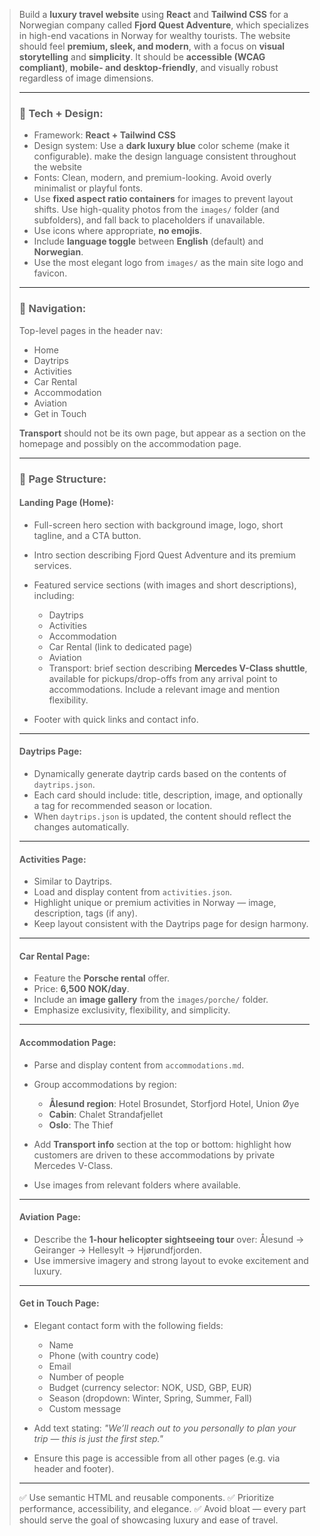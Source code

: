 > Build a **luxury travel website** using **React** and **Tailwind CSS** for a Norwegian company called **Fjord Quest Adventure**, which specializes in high-end vacations in Norway for wealthy tourists.
> The website should feel **premium, sleek, and modern**, with a focus on **visual storytelling** and **simplicity**. It should be **accessible (WCAG compliant)**, **mobile- and desktop-friendly**, and visually robust regardless of image dimensions.
>
> ---
>
> ### 🧱 Tech + Design:
>
> * Framework: **React + Tailwind CSS**
> * Design system: Use a **dark luxury blue** color scheme (make it configurable). make the design language consistent throughout the website
> * Fonts: Clean, modern, and premium-looking. Avoid overly minimalist or playful fonts.
> * Use **fixed aspect ratio containers** for images to prevent layout shifts. Use high-quality photos from the `images/` folder (and subfolders), and fall back to placeholders if unavailable.
> * Use icons where appropriate, **no emojis**.
> * Include **language toggle** between **English** (default) and **Norwegian**.
> * Use the most elegant logo from `images/` as the main site logo and favicon.
>
> ---
>
> ### 🧭 Navigation:
>
> Top-level pages in the header nav:
>
> * Home
> * Daytrips
> * Activities
> * Car Rental
> * Accommodation
> * Aviation
> * Get in Touch
>
> **Transport** should not be its own page, but appear as a section on the homepage and possibly on the accommodation page.
>
> ---
>
> ### 📄 Page Structure:
>
> #### **Landing Page (Home):**
>
> * Full-screen hero section with background image, logo, short tagline, and a CTA button.
> * Intro section describing Fjord Quest Adventure and its premium services.
> * Featured service sections (with images and short descriptions), including:
>
>   * Daytrips
>   * Activities
>   * Accommodation
>   * Car Rental (link to dedicated page)
>   * Aviation
>   * Transport: brief section describing **Mercedes V-Class shuttle**, available for pickups/drop-offs from any arrival point to accommodations. Include a relevant image and mention flexibility.
> * Footer with quick links and contact info.
>
> ---
>
> #### **Daytrips Page:**
>
> * Dynamically generate daytrip cards based on the contents of `daytrips.json`.
> * Each card should include: title, description, image, and optionally a tag for recommended season or location.
> * When `daytrips.json` is updated, the content should reflect the changes automatically.
>
> ---
>
> #### **Activities Page:**
>
> * Similar to Daytrips.
> * Load and display content from `activities.json`.
> * Highlight unique or premium activities in Norway — image, description, tags (if any).
> * Keep layout consistent with the Daytrips page for design harmony.
>
> ---
>
> #### **Car Rental Page:**
>
> * Feature the **Porsche rental** offer.
> * Price: **6,500 NOK/day**.
> * Include an **image gallery** from the `images/porche/` folder.
> * Emphasize exclusivity, flexibility, and simplicity.
>
> ---
>
> #### **Accommodation Page:**
>
> * Parse and display content from `accommodations.md`.
> * Group accommodations by region:
>
>   * **Ålesund region**: Hotel Brosundet, Storfjord Hotel, Union Øye
>   * **Cabin**: Chalet Strandafjellet
>   * **Oslo**: The Thief
> * Add **Transport info** section at the top or bottom: highlight how customers are driven to these accommodations by private Mercedes V-Class.
> * Use images from relevant folders where available.
>
> ---
>
> #### **Aviation Page:**
>
> * Describe the **1-hour helicopter sightseeing tour** over:
>   Ålesund → Geiranger → Hellesylt → Hjørundfjorden.
> * Use immersive imagery and strong layout to evoke excitement and luxury.
>
> ---
>
> #### **Get in Touch Page:**
>
> * Elegant contact form with the following fields:
>
>   * Name
>   * Phone (with country code)
>   * Email
>   * Number of people
>   * Budget (currency selector: NOK, USD, GBP, EUR)
>   * Season (dropdown: Winter, Spring, Summer, Fall)
>   * Custom message
> * Add text stating: *"We’ll reach out to you personally to plan your trip — this is just the first step."*
> * Ensure this page is accessible from all other pages (e.g. via header and footer).
>
> ---
>
> ✅ Use semantic HTML and reusable components.
> ✅ Prioritize performance, accessibility, and elegance.
> ✅ Avoid bloat — every part should serve the goal of showcasing luxury and ease of travel.

